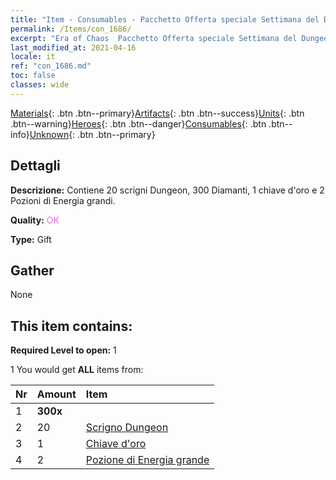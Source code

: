 ```yaml
---
title: "Item - Consumables - Pacchetto Offerta speciale Settimana del Dungeon C"
permalink: /Items/con_1686/
excerpt: "Era of Chaos  Pacchetto Offerta speciale Settimana del Dungeon C"
last_modified_at: 2021-04-16
locale: it
ref: "con_1686.md"
toc: false
classes: wide
---
```

 [Materials](/it/Items/){: .btn .btn--primary}[Artifacts](/it/Items/Artifacts/){: .btn .btn--success}[Units](/it/Items/Units/){: .btn .btn--warning}[Heroes](/it/Items/Heroes/){: .btn .btn--danger}[Consumables](/it/Items/Consumables/){: .btn .btn--info}[Unknown](/it/Items/Unknown/){: .btn .btn--primary}

## Dettagli
 **Descrizione:** Contiene 20 scrigni Dungeon, 300 Diamanti, 1 chiave d'oro e 2 Pozioni di Energia grandi.

 **Quality:** <span style="color: #DA70D6">OK</span>

 **Type:** Gift

## Gather

  None

## This item contains:

 **Required Level to open:** 1

 1 You would get **ALL** items  from:

  | Nr | Amount |     Item    |
  |:---|:-------|:------------|
  | 1 |  **300x** | <i class="fas fa-gem"/> |  | 
  | 2 | 20 | [Scrigno Dungeon](/it/Items/con_1276/) |  | 
  | 3 | 1 | [Chiave d'oro](/it/Items/con_783/) |  | 
  | 4 | 2 | [Pozione di Energia grande](/it/Items/con_706/) |  | 
